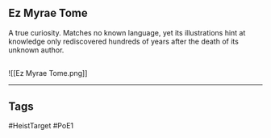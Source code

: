 ## Ez Myrae Tome
A true curiosity. Matches no known language, yet its illustrations hint at knowledge 
only rediscovered hundreds of years after the death of its unknown author.
## 
![[Ez Myrae Tome.png]]

---
## Tags
#HeistTarget
#PoE1 